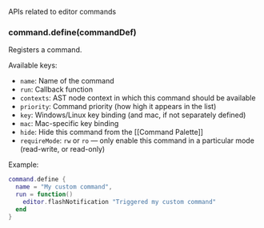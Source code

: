 APIs related to editor commands

### command.define(commandDef)
Registers a command.

Available keys:

* `name`: Name of the command
* `run`: Callback function
* `contexts`: AST node context in which this command should be available
* `priority`: Command priority (how high it appears in the list)
* `key`: Windows/Linux key binding (and mac, if not separately defined)
* `mac`: Mac-specific key binding
* `hide`: Hide this command from the [[Command Palette]]
* `requireMode`: `rw` or `ro` — only enable this command in a particular mode (read-write, or read-only)

Example:
```lua
command.define {
  name = "My custom command",
  run = function()
    editor.flashNotification "Triggered my custom command"
  end
}
```